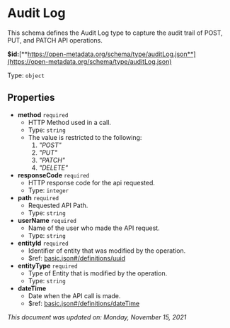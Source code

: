 # Audit Log

This schema defines the Audit Log type to capture the audit trail of POST, PUT, and PATCH API operations.

**$id:**[**https://open-metadata.org/schema/type/auditLog.json**](https://open-metadata.org/schema/type/auditLog.json)

Type: `object`

## Properties
- **method** `required`
  - HTTP Method used in a call.
  - Type: `string`
  - The value is restricted to the following: 
    1. _"POST"_
    2. _"PUT"_
    3. _"PATCH"_
    4. _"DELETE"_
- **responseCode** `required`
  - HTTP response code for the api requested.
  - Type: `integer`
- **path** `required`
  - Requested API Path.
  - Type: `string`
- **userName** `required`
  - Name of the user who made the API request.
  - Type: `string`
- **entityId** `required`
  - Identifier of entity that was modified by the operation.
  - $ref: [basic.json#/definitions/uuid](basic.md#uuid)
- **entityType** `required`
  - Type of Entity that is modified by the operation.
  - Type: `string`
- **dateTime**
  - Date when the API call is made.
  - $ref: [basic.json#/definitions/dateTime](basic.md#datetime)

_This document was updated on: Monday, November 15, 2021_